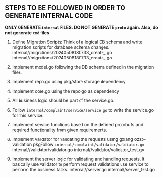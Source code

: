 ## STEPS TO BE FOLLOWED IN ORDER TO GENERATE INTERNAL CODE

**ONLY GENERATE `internal` FILES. DO NOT GENERATE `proto` again. Also, do not generate `cmd` files**
 
1. Define Migration Scripts: Think of a logical DB schema and write migration scripts for database schema changes.
internal/<aggregate-name>/migrations/20240508180733_create_<model1>.go
internal/<aggregate-name>/migrations/20240508180733_create_<model2>.go

2. Implement model.go following the DB schema defined in the migration files.

3. Implement repo.go using pkg/store storage dependency

4. Implement core.go using the repo.go as dependency

5. All business logic should be part of the service.go. 

6. Follow `internal/complaint/service/service.go` to write the service.go for this service.

7. Implement service functions based on the defined protobufs and required functionality from given requirements. 


8. Implement validator for validating the requests using golang ozzo-validation pkgFollow `internal/complaint/validator/valdiator.go` 
   internal/<aggregate-name>/validator/validator.go
    internal/<aggregate-name>/validator/validator_test.go   

9. Implement the server logic for validating and handling requests. It basically use validator to perform request validations use service to perform the business tasks.
internal/<aggregate-name>/server.go
internal/<aggregate-name>/server_test.go